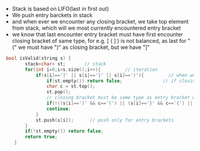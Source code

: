 - Stack is based on LIFO(last in first out) 
- We push entry barckets in stack 
- and when ever we encounter any closing bracket, we take top element from stack, which will we most currently encountered entry bracket
- we know that last encounter entry bracket must have first encounter closing bracket of same type, for e.g. [ ( ] ) is not balanced, as last for "(" we must have ")" as closing  bracket, but we have "]"
```cpp
 bool isValid(string s) {
        stack<char> st;       // stack
        for(int i=0;i<s.size();i++){         // iteration
            if(s[i]==']' || s[i]=='}' || s[i]==')'){         // when we encounter any closing bracket
                if(st.empty()) return false;               // if closing bracket and no entry bracket
                char c = st.top();                      
                st.pop();      
				// closing bracket must be same type as entry bracket was
                if(!((s[i]==')' && c=='(') || (s[i]=='}' && c=='{') || (s[i]==']' && c=='['))) return false;
                continue;
            }
            st.push(s[i]);      // push only for entry brackets
        }
        if(!st.empty()) return false;
        return true;
    }
```
